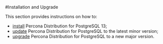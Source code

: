 #Installation and Upgrade

This section provides instructions on how to:

- [install](installing.md) Percona Distribution for PostgreSQL 13;
- [update](minor-upgrade.md) Percona Distribution for PostgreSQL to the latest minor version;
- [upgrade](major-upgrade.md) Percona Distribution for PostgreSQL to a new major version.
